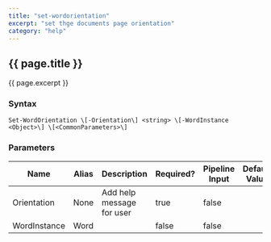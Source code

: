 ```yaml
---
title: "set-wordorientation"
excerpt: "set thge documents page orientation"
category: "help"
---
```

## {{ page.title }}
{{ page.excerpt }}

### Syntax
`Set-WordOrientation \[-Orientation\] <string> \[-WordInstance <Object>\] \[<CommonParameters>\]`

### Parameters

<table class="table table-striped table-bordered table-condensed visible-on">
	<thead>
		<tr>
			<th>Name</th>
			<th class="visible-lg visible-md">Alias</th>
			<th>Description</th>
			<th class="visible-lg visible-md">Required?</th>
			<th class="visible-lg">Pipeline Input</th>
			<th class="visible-lg">Default Value</th>
		</tr>
	</thead>
	<tbody>
		<tr>
			<td><nobr>Orientation</nobr></td>
			<td class="visible-lg visible-md">None</td>
			<td>Add help message for user</td>
			<td class="visible-lg visible-md">true</td>
			<td class="visible-lg">false</td>
			<td class="visible-lg"></td>
		</tr>
		<tr>
			<td><nobr>WordInstance</nobr></td>
			<td class="visible-lg visible-md">Word</td>
			<td></td>
			<td class="visible-lg visible-md">false</td>
			<td class="visible-lg">false</td>
			<td class="visible-lg"></td>
		</tr>
	</tbody>
</table>
